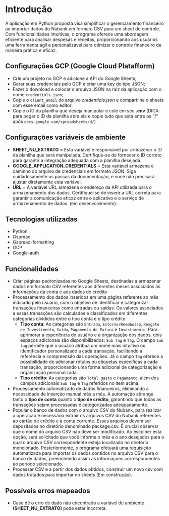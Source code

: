 # Introdução

A aplicação em Python proposta visa simplificar o gerenciamento financeiro ao importar dados do Nubank em formato CSV para um sheet de controle. Com funcionalidades intuitivas, o programa oferece uma abordagem eficiente para analisar despesas e receitas, proporcionando aos usuários uma ferramenta ágil e personalizável para otimizar o controle financeiro de maneira prática e eficaz.

## Configurações GCP (Google Cloud Platafform)
- Crie um projeto no GCP e adicione a API do Google Sheets;
- Gerar suas credenciais pelo GCP e criar uma key do tipo JSON;
- Fazer o download e colocar o arquivo JSON na raiz da aplicação com o nome `credentials.json`;
- Copie o `client_email` do arquivo *credentials.json* e compartilhe o sheets com esse email como editor;
- Copie o ID da planilha que deseja manipular e cole em seu **.env** (DICA: para pegar o ID da planilha abra ela e copie tudo que está entre as "/" após `docs.google.com/spreadsheets/d/`)

## Configurações variáveis de ambiente
- **SHEET_NU_EXTRATO** = Esta variável é responsável por armazenar o ID da planilha que será manipulada. Certifique-se de fornecer o ID correto para garantir a integração adequada com a planilha desejada.
- **GOOGLE_APPLICATION_CREDENTIALS** = Esta variável armazena o caminho do arquivo de credenciais em formato JSON. Siga cuidadosamente os passos da documentação, e você não precisará ajustar diretamente esta variável.
- **URL** = A variável URL armazena o endereço da API utilizada para o armazenamento dos dados. Certifique-se de inserir a URL correta para garantir a comunicação eficaz entre o aplicativo e o serviço de armazenamento de dados. (em desenvolvimento).

## Tecnologias utilizadas
- Python
- Gspread
- Gspread-formatting
- GCP
- Google-auth

## Funcionalidades
- Criar páginas padronizadas no Google Sheets, destinadas a armazenar dados em formato CSV referentes aos diferentes meses associados às informações da conta e aos dados de crédito
- Processamento dos dados inseridos em uma página referente ao mês indicado pelo usuário, com o objetivo de identificar e categorizar transações financeiras como entradas ou saídas. Os valores associados a essas transações são calculados e classificados em diferentes categorias divididos entre o tipo conta e o tipo crédito:
  - **Tipo conta**: As categorias são `Entrada`, `Estorno/Reembolso`, `Resgate de Investimento`, `Saída`, `Pagamento de Fatura` e `Investimento`. Para aprimorar a experiência do usuário e a organização dos dados, dois espaços adicionais são disponibilizados: `Sub tag` e `Tag`. O campo `Sub tag` permite que o usuário atribua um nome mais intuitivo ou identificador personalizado a cada transação, facilitando a referência e compreensão das operações. Já o campo `Tag` oferece a possibilidade de adicionar rótulos ou etiquetas específicas a cada transação, proporcionando uma forma adicional de categorização e organização personalizada.
  - **Tipo crédito**: As categorias são `Total gasto` e `Pagamento`, além dos campos adicionais `Sub tag` e `Tag` referidos no item acima.
- Processamento automatizado de dados financeiros, eliminando a necessidade de inserção manual mês a mês. A automação abrange tanto o **tipo de conta** quanto o **tipo de crédito**, garantindo que todas as transações sejam processadas e categorizadas adequadamente.
- Popular o banco de dados com o arquivo CSV do Nubank, para realizar a operação é necessário extrair os arquivos CSV do Nubank referentes ao cartão de crédito e à conta corrente. Esses arquivos devem ser depositados no diretório denominado package.csv. É crucial observar que o nome do arquivo CSV não deve ser modificado. Ao escolher esta opção, será solicitado que você informe o mês e o ano desejados para o qual o arquivo CSV correspondente esteja localizado no diretório mencionado. Posteriormente, o programa efetuará uma requisição automatizada para importar os dados contidos no arquivo CSV para o banco de dados, preenchendo assim as informações correspondentes ao período selecionado.
- Processar CSV e a partir dos dados obtidos, construir um novo csv com dados tratados para importar no sheets (Em construção).

## Possíveis erros mapeados
- Caso dê o erro de dado não encontrado a variável de ambiente **(SHEET_NU_EXTRATO)** pode estar incorreta.